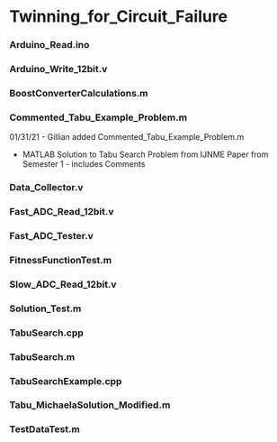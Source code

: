 # Twinning_for_Circuit_Failure
### Arduino_Read.ino
### Arduino_Write_12bit.v
### BoostConverterCalculations.m
### Commented_Tabu_Example_Problem.m
01/31/21 - Gillian added Commented_Tabu_Example_Problem.m
  -  MATLAB Solution to Tabu Search Problem from IJNME Paper from Semester 1 - includes Comments
### Data_Collector.v
### Fast_ADC_Read_12bit.v
### Fast_ADC_Tester.v
### FitnessFunctionTest.m
### Slow_ADC_Read_12bit.v
### Solution_Test.m
### TabuSearch.cpp
### TabuSearch.m
### TabuSearchExample.cpp
### Tabu_MichaelaSolution_Modified.m
### TestDataTest.m
